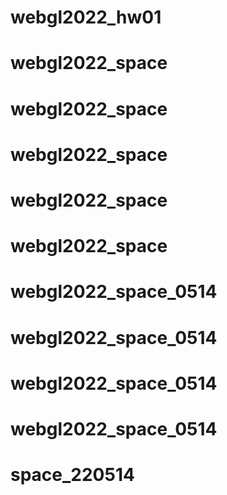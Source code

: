# webgl2022_hw01
# webgl2022_space
# webgl2022_space
# webgl2022_space
# webgl2022_space
# webgl2022_space
# webgl2022_space_0514
# webgl2022_space_0514
# webgl2022_space_0514
# webgl2022_space_0514
# space_220514
